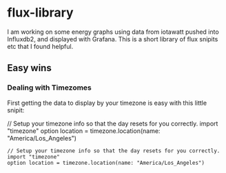 # flux-library
  
I am working on some energy graphs using data from iotawatt pushed into Influxdb2, and displayed with Grafana.   This is a short library of flux snipits etc that I found helpful.

## Easy wins
### Dealing with Timezomes
First getting the data to display by your timezone is easy with this little snipit:

// Setup your timezone info so that the day resets for you correctly.
import "timezone" 
option location = timezone.location(name: "America/Los_Angeles")

```
// Setup your timezone info so that the day resets for you correctly.
import "timezone" 
option location = timezone.location(name: "America/Los_Angeles")
```